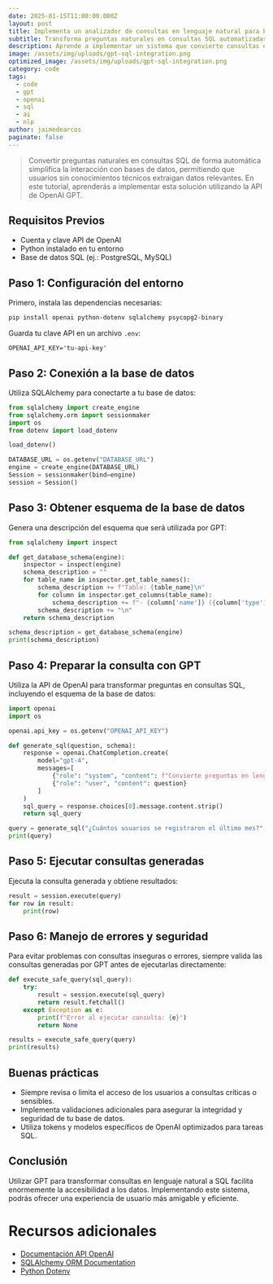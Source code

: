 ```yaml
---
date: 2025-01-15T11:00:00.000Z
layout: post
title: Implementa un analizador de consultas en lenguaje natural para bases de datos SQL con GPT
subtitle: Transforma preguntas naturales en consultas SQL automatizadas
description: Aprende a implementar un sistema que convierte consultas en lenguaje natural en sentencias SQL usando OpenAI GPT, con un tutorial paso a paso y ejemplos prácticos.
image: /assets/img/uploads/gpt-sql-integration.png
optimized_image: /assets/img/uploads/gpt-sql-integration.png
category: code
tags:
  - code
  - gpt
  - openai
  - sql
  - ai
  - nlp
author: jaimedearcos
paginate: false
---
```


> Convertir preguntas naturales en consultas SQL de forma automática simplifica la interacción con bases de datos, permitiendo que usuarios sin conocimientos técnicos extraigan datos relevantes. En este tutorial, aprenderás a implementar esta solución utilizando la API de OpenAI GPT.

## Requisitos Previos

- Cuenta y clave API de OpenAI
- Python instalado en tu entorno
- Base de datos SQL (ej.: PostgreSQL, MySQL)

## Paso 1: Configuración del entorno

Primero, instala las dependencias necesarias:

```bash
pip install openai python-dotenv sqlalchemy psycopg2-binary
```

Guarda tu clave API en un archivo `.env`:

```env
OPENAI_API_KEY='tu-api-key'
```

## Paso 2: Conexión a la base de datos

Utiliza SQLAlchemy para conectarte a tu base de datos:

```python
from sqlalchemy import create_engine
from sqlalchemy.orm import sessionmaker
import os
from dotenv import load_dotenv

load_dotenv()

DATABASE_URL = os.getenv("DATABASE_URL")
engine = create_engine(DATABASE_URL)
Session = sessionmaker(bind=engine)
session = Session()
```

## Paso 3: Obtener esquema de la base de datos

Genera una descripción del esquema que será utilizada por GPT:

```python
from sqlalchemy import inspect

def get_database_schema(engine):
    inspector = inspect(engine)
    schema_description = ""
    for table_name in inspector.get_table_names():
        schema_description += f"Table: {table_name}\n"
        for column in inspector.get_columns(table_name):
            schema_description += f"- {column['name']} ({column['type']})\n"
        schema_description += "\n"
    return schema_description

schema_description = get_database_schema(engine)
print(schema_description)
```

## Paso 4: Preparar la consulta con GPT

Utiliza la API de OpenAI para transformar preguntas en consultas SQL, incluyendo el esquema de la base de datos:

```python
import openai
import os

openai.api_key = os.getenv("OPENAI_API_KEY")

def generate_sql(question, schema):
    response = openai.ChatCompletion.create(
        model="gpt-4",
        messages=[
            {"role": "system", "content": f"Convierte preguntas en lenguaje natural a consultas SQL. Esquema de la base de datos:\n{schema}"},
            {"role": "user", "content": question}
        ]
    )
    sql_query = response.choices[0].message.content.strip()
    return sql_query

query = generate_sql("¿Cuántos usuarios se registraron el último mes?", schema_description)
print(query)
```

## Paso 5: Ejecutar consultas generadas

Ejecuta la consulta generada y obtiene resultados:

```python
result = session.execute(query)
for row in result:
    print(row)
```

## Paso 6: Manejo de errores y seguridad

Para evitar problemas con consultas inseguras o errores, siempre valida las consultas generadas por GPT antes de ejecutarlas directamente:

```python
def execute_safe_query(sql_query):
    try:
        result = session.execute(sql_query)
        return result.fetchall()
    except Exception as e:
        print(f"Error al ejecutar consulta: {e}")
        return None

results = execute_safe_query(query)
print(results)
```

## Buenas prácticas

- Siempre revisa o limita el acceso de los usuarios a consultas críticas o sensibles.
- Implementa validaciones adicionales para asegurar la integridad y seguridad de tu base de datos.
- Utiliza tokens y modelos específicos de OpenAI optimizados para tareas SQL.

## Conclusión

Utilizar GPT para transformar consultas en lenguaje natural a SQL facilita enormemente la accesibilidad a los datos. Implementando este sistema, podrás ofrecer una experiencia de usuario más amigable y eficiente.

# Recursos adicionales

- [Documentación API OpenAI](https://platform.openai.com/docs/api-reference)
- [SQLAlchemy ORM Documentation](https://docs.sqlalchemy.org/en/20/)
- [Python Dotenv](https://pypi.org/project/python-dotenv/)


